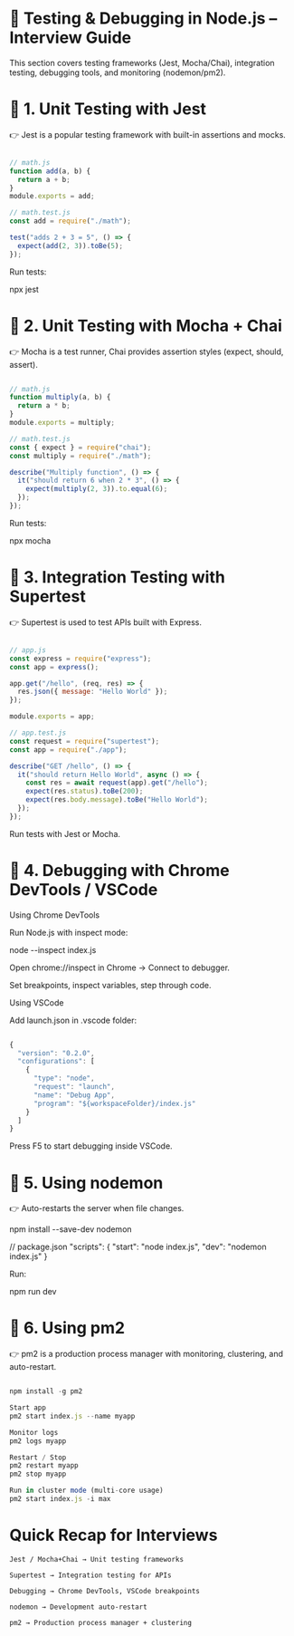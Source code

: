# 🧪 Testing & Debugging in Node.js – Interview Guide

This section covers testing frameworks (Jest, Mocha/Chai), integration testing, debugging tools, and monitoring (nodemon/pm2).

# 🔹 1. Unit Testing with Jest

👉 Jest is a popular testing framework with built-in assertions and mocks.
```javascript

// math.js
function add(a, b) {
  return a + b;
}
module.exports = add;

// math.test.js
const add = require("./math");

test("adds 2 + 3 = 5", () => {
  expect(add(2, 3)).toBe(5);
});
```

Run tests:

npx jest

# 🔹 2. Unit Testing with Mocha + Chai

👉 Mocha is a test runner, Chai provides assertion styles (expect, should, assert).
```javascript

// math.js
function multiply(a, b) {
  return a * b;
}
module.exports = multiply;

// math.test.js
const { expect } = require("chai");
const multiply = require("./math");

describe("Multiply function", () => {
  it("should return 6 when 2 * 3", () => {
    expect(multiply(2, 3)).to.equal(6);
  });
});
```

Run tests:

npx mocha

# 🔹 3. Integration Testing with Supertest

👉 Supertest is used to test APIs built with Express.
```javascript

// app.js
const express = require("express");
const app = express();

app.get("/hello", (req, res) => {
  res.json({ message: "Hello World" });
});

module.exports = app;

// app.test.js
const request = require("supertest");
const app = require("./app");

describe("GET /hello", () => {
  it("should return Hello World", async () => {
    const res = await request(app).get("/hello");
    expect(res.status).toBe(200);
    expect(res.body.message).toBe("Hello World");
  });
});
```

Run tests with Jest or Mocha.

# 🔹 4. Debugging with Chrome DevTools / VSCode
Using Chrome DevTools

Run Node.js with inspect mode:

node --inspect index.js


Open chrome://inspect in Chrome → Connect to debugger.

Set breakpoints, inspect variables, step through code.

Using VSCode

Add launch.json in .vscode folder:
```javascript

{
  "version": "0.2.0",
  "configurations": [
    {
      "type": "node",
      "request": "launch",
      "name": "Debug App",
      "program": "${workspaceFolder}/index.js"
    }
  ]
}
```

Press F5 to start debugging inside VSCode.

# 🔹 5. Using nodemon

👉 Auto-restarts the server when file changes.

npm install --save-dev nodemon

// package.json
"scripts": {
  "start": "node index.js",
  "dev": "nodemon index.js"
}


Run:

npm run dev

# 🔹 6. Using pm2

👉 pm2 is a production process manager with monitoring, clustering, and auto-restart.
```javascript

npm install -g pm2

Start app
pm2 start index.js --name myapp

Monitor logs
pm2 logs myapp

Restart / Stop
pm2 restart myapp
pm2 stop myapp

Run in cluster mode (multi-core usage)
pm2 start index.js -i max

```

# Quick Recap for Interviews

    Jest / Mocha+Chai → Unit testing frameworks

    Supertest → Integration testing for APIs

    Debugging → Chrome DevTools, VSCode breakpoints

    nodemon → Development auto-restart

    pm2 → Production process manager + clustering
